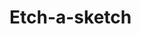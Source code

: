 # Etch-a-sketch


<!--

Step 1: Build a 16x16 grid of square divs
    -inside container
    -use float/clear, inline-block, flexbox, css grid to make divs into grid
    - make sure borders & margins are okay


Step 2: Set up "hover effect"
    -Multiple methods i.e. add a new class to the div or change div background color with js

Step 3: Add a button to top of the screen that will send a popup asking for number of squares per side of the new grid
    -Set user input to max of 100
    -







>
